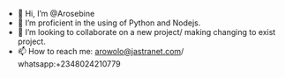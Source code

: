 - 👋 Hi, I’m @Arosebine
- 👀 I’m proficient in the using of Python and Nodejs.
- 💞️ I’m looking to collaborate on a new project/ making changing to exist project.
- 📫 How to reach me: arowolo@jastranet.com/ whatsapp:+2348024210779

<!---
Arosebine/Arosebine is a ✨ special ✨ repository because its `README.md` (this file) appears on your GitHub profile.
You can click the Preview link to take a look at your changes.
--->
